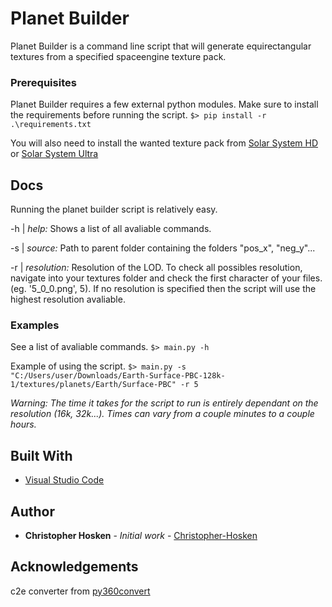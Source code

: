 # Planet Builder

Planet Builder is a command line script that will generate equirectangular textures from a specified spaceengine texture pack.

### Prerequisites

Planet Builder requires a few external python modules.
Make sure to install the requirements before running the script.
`$> pip install -r .\requirements.txt` 

You will also need to install the wanted texture pack from [Solar System HD](http://spaceengine.org/download/official-addons/solar-system-hd/) or [Solar System Ultra](http://spaceengine.org/download/official-addons/solar-system-uhd/)

## Docs

Running the planet builder script is relatively easy.

-h | *help:* Shows a list of all avaliable commands.

-s | *source:* Path to parent folder containing the folders "pos_x", "neg_y"...

-r | *resolution:* Resolution of the LOD. To check all possibles resolution, navigate into your textures folder and check the first character of your files. (eg. '5_0_0.png', 5). If no resolution is specified then the script will use the highest resolution avaliable.

### Examples
See a list of avaliable commands.
```$> main.py -h```

Example of using the script.
```$> main.py -s "C:/Users/user/Downloads/Earth-Surface-PBC-128k-1/textures/planets/Earth/Surface-PBC" -r 5```

*Warning: The time it takes for the script to run is entirely dependant on the resolution (16k, 32k...). Times can vary from a couple minutes to a couple hours.*

## Built With

* [Visual Studio Code](https://code.visualstudio.com/)

## Author

* **Christopher Hosken** - *Initial work* - [Christopher-Hosken](https://github.com/Christopher-Hosken)

## Acknowledgements

c2e converter from [py360convert](https://github.com/sunset1995/py360convert)
